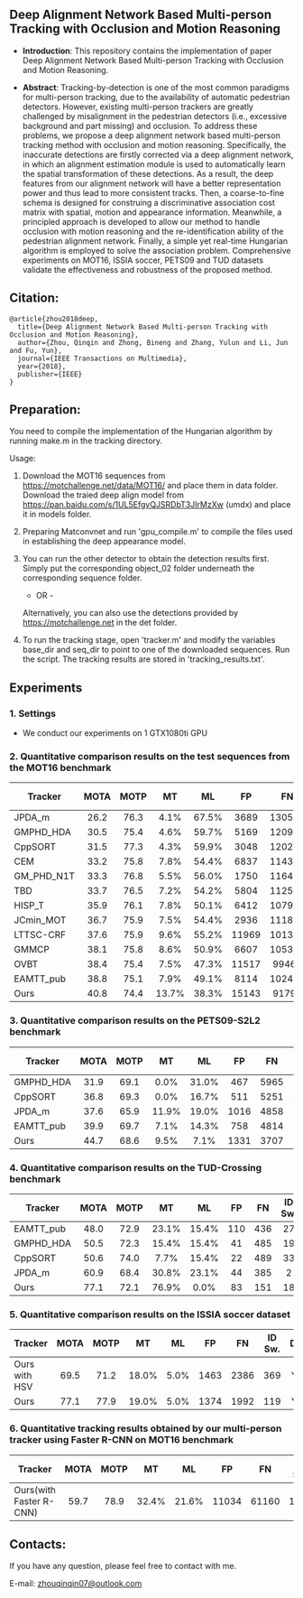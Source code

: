 ## Deep Alignment Network Based Multi-person Tracking with Occlusion and Motion Reasoning

* **Introduction**: This repository contains the implementation of paper Deep Alignment Network Based Multi-person Tracking with Occlusion and Motion Reasoning.

* **Abstract**: Tracking-by-detection is one of the most common paradigms for multi-person tracking, due to the availability of automatic pedestrian detectors. However, existing multi-person trackers are greatly challenged by misalignment in the pedestrian detectors (i.e., excessive background and part missing) and occlusion. To address these problems, we propose a deep alignment network based multi-person tracking method with occlusion and motion reasoning. Specifically, the inaccurate detections are firstly corrected via a deep alignment network, in which an alignment estimation module is used to automatically learn the spatial transformation of these detections. As a result, the deep features from our alignment network will have a better representation power and thus lead to more consistent tracks. Then, a coarse-to-fine schema is designed for construing a discriminative association cost matrix with spatial, motion and appearance information. Meanwhile, a principled approach is developed to allow our method to handle occlusion with motion reasoning and the re-identification ability of the pedestrian alignment network. Finally, a simple yet real-time Hungarian algorithm is employed to solve the association problem. Comprehensive experiments on MOT16, ISSIA soccer, PETS09 and TUD datasets validate the effectiveness and robustness of the proposed method.


## Citation: 
```
@article{zhou2018deep,
  title={Deep Alignment Network Based Multi-person Tracking with Occlusion and Motion Reasoning},
  author={Zhou, Qinqin and Zhong, Bineng and Zhang, Yulun and Li, Jun and Fu, Yun},
  journal={IEEE Transactions on Multimedia},
  year={2018},
  publisher={IEEE}
}
```

## Preparation:

You need to compile the implementation of the Hungarian algorithm by running make.m in the tracking directory.

Usage:

1) Download the MOT16 sequences from https://motchallenge.net/data/MOT16/ and place them in data folder. Download the traied deep align model from https://pan.baidu.com/s/1UL5EfgvQJSRDbT3JIrMzXw (umdx) and place it in models folder.  
   
2) Preparing Matconvnet and run 'gpu_compile.m' to compile the files used in establishing the deep appearance model.

3) You can run the other detector to obtain the detection results first. Simply put the corresponding object_02 folder underneath the corresponding sequence folder.

   - OR -

   Alternatively, you can also use the detections provided by https://motchallenge.net in the det folder.

4) To run the tracking stage, open 'tracker.m' and modify the variables base_dir and seq_dir to point to one of the downloaded sequences. Run the script. The tracking results are stored in 'tracking_results.txt'.


## Experiments

### 1. Settings
* We conduct our experiments on 1 GTX1080ti GPU

### 2. Quantitative comparison results on the test sequences from the MOT16 benchmark
| Tracker      | MOTA | MOTP|MT|ML|FP|FN|ID SW.|Frag|Hz|Detector|
| -------------|:-------------:| :-----:|:-------------:| :-----:|:-------------:| :-----:|:-------------:| :-----:|:-------------:| :-----:|
| JPDA_m          | 26.2 |76.3| 4.1%| 67.5%| 3689 |130549| 365| 638| 22.2| Public |
| GMPHD_HDA     | 30.5| 75.4 |4.6%| 59.7% |5169| 120970| 539|731| 13.6| Public|
| CppSORT   | 31.5| 77.3| 4.3% |59.9% |3048| 120278| 1587| 2239| 687.1| Public|
| CEM         |33.2 |75.8 |7.8% |54.4%| 6837| 114322| 642| 731| 0.3| Public|
| GM_PHD_N1T      |33.3 |76.8 |5.5% |56.0% |1750| 116452 |3499 |3594| 9.9 |Public|
| TBD |33.7| 76.5 |7.2% |54.2%| 5804 |112587 |2418| 2252| 1.3| Public|
| HISP_T          |35.9 |76.1| 7.8% |50.1% |6412 |107918| 2594| 2298 |4.8| Public|
| JCmin_MOT        |36.7| 75.9| 7.5% |54.4%| 2936| 111890| 667 |831| 14.8| Public|
| LTTSC-CRF         |37.6 |75.9 |9.6% |55.2% |11969 |101343 |481| 1012| 0.6| Public|
| GMMCP         |38.1 |75.8 |8.6%| 50.9% |6607 |105315 |937| 1669 |0.5 |Public|
| OVBT|38.4| 75.4| 7.5% |47.3%| 11517 |99463 |1321| 2140 |0.3| Public|
| EAMTT_pub|38.8 |75.1 |7.9% |49.1% |8114 |102452| 965| 1657 |11.8 |Public|
| Ours|40.8| 74.4 |13.7% |38.3% |15143 |91792 |1051 |2210| 6.5| Public|

### 3. Quantitative comparison results on the PETS09-S2L2 benchmark
| Tracker| MOTA| MOTP| MT| ML|FP| FN|ID Sw.| Frag| Detector|
| -------------|:-------------:| :-----:|:-------------:| :-----:|:-------------:| :-----:|:-------------:| :-----:|:-------------:|
| GMPHD_HDA  |31.9 |69.1 |0.0%| 31.0% |467 |5965 |131| 315 |Public|
| CppSORT | 36.8| 69.3| 0.0%| 16.7% |511 |5251 |331| 480 |Public|
| JPDA_m | 37.6 |65.9| 11.9% |19.0% |1016 |4858 |139 |260 |Public|
| EAMTT_pub |39.9 |69.7 |7.1%| 14.3% |758 |4814| 218| 357 |Public|
| Ours |44.7| 68.6 |9.5%| 7.1%| 1331| 3707| 294| 546| Public|

### 4. Quantitative comparison results on the TUD-Crossing benchmark
|Tracker| MOTA| MOTP| MT| ML| FP| FN| ID Sw.| Frag| Detector|
| -------------|:-------------:| :-----:|:-------------:| :-----:|:-------------:| :-----:|:-------------:| :-----:|:-------------:|
|EAMTT_pub | 48.0 |72.9 |23.1% |15.4% |110 |436 |27 |37 |Public|
|GMPHD_HDA | 50.5 |72.3 |15.4%| 15.4%| 41 |485| 19 |29 |Public|
|CppSORT | 50.6| 74.0 |7.7% |15.4%| 22 |489| 33| 57 |Public|
|JPDA_m | 60.9 |68.4| 30.8% |23.1% |44 |385 |2 |26 |Public|
|Ours |77.1 |72.1| 76.9%| 0.0% |83 |151 |18 |27 |Public|

### 5. Quantitative comparison results on the ISSIA soccer dataset
|Tracker| MOTA| MOTP| MT| ML| FP| FN| ID Sw.| Detector|
| -------------|:-------------:| :-----:|:-------------:| :-----:|:-------------:| :-----:|:-------------:| :-----:|
|Ours with HSV| 69.5| 71.2 |18.0%| 5.0%| 1463| 2386| 369| YOLOv3|
|Ours |77.1 |77.9 |19.0% |5.0% |1374| 1992| 119| YOLOv3|

### 6. Quantitative tracking results obtained by our multi-person tracker using Faster R-CNN on MOT16 benchmark
|Tracker| MOTA| MOTP| MT| ML| FP| FN| ID Sw.| Frag|
| -------------|:-------------:| :-----:|:-------------:| :-----:|:-------------:| :-----:|:-------------:| :-----:|
|Ours(with Faster R-CNN) |59.7| 78.9 |32.4% |21.6% |11034 |61160| 1292 |1575|



## Contacts: 
If you have any question, please feel free to contact with me.

E-mail: zhouqinqin07@outlook.com



